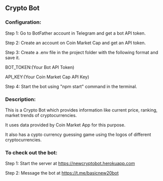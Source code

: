 ## Crypto Bot

### Configuration:

Step 1: Go to BotFather account in Telegram and get a bot API token.

Step 2: Create an account on Coin Market Cap and get an API token.

Step 3: Create a .env file in the project folder with the following format and save it.

BOT_TOKEN:(Your Bot API Token)

API_KEY:(Your Coin Market Cap API Key)

Step 4: Start the bot using "npm start" command in the terminal.

### Description:

This is a Crypto Bot which provides information like current price, ranking, market trends of cryptocurrencies.

It uses data provided by Coin Market App for this purpose.

It also has a cypto currency guessing game using the logos of different cryptocurrencies.

### To check out the bot: 
Step 1: Start the server at https://newcryptobot.herokuapp.com

Step 2: Message the bot at https://t.me/basicnew20bot
